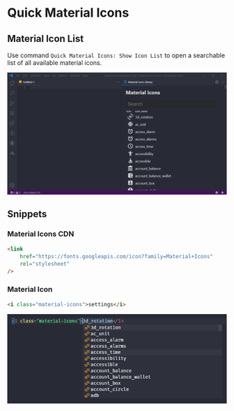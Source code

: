 # Quick Material Icons

## Material Icon List

Use command `Quick Material Icons: Show Icon List` to open a searchable list of all available material icons.

![Preview of show icon list command](images/icon-list.png)

## Snippets

### Material Icons CDN

```html
<link
    href="https://fonts.googleapis.com/icon?family=Material+Icons"
    rel="stylesheet"
/>
```

### Material Icon

```html
<i class="material-icons">settings</i>
```

![Material icon snippet with suggestions](images/icon-suggestions.png)
